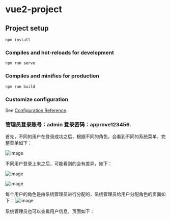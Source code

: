 # vue2-project

## Project setup
```
npm install
```

### Compiles and hot-reloads for development
```
npm run serve
```

### Compiles and minifies for production
```
npm run build
```

### Customize configuration
See [Configuration Reference](https://cli.vuejs.org/config/).


### 管理员登录账号：admin  登录密码：approve123456.
首先，不同的用户在登录成功之后，根据不同的角色，会看到不同的系统菜单，完整菜单如下：

![image](https://github.com/nanapre/vue2/assets/171127789/517e7014-38a3-4953-a0b9-ac722b799444)

不同用户登录上来之后，可能看到的会有差异，如下：

![image](https://github.com/nanapre/vue2/assets/171127789/a7869762-583a-4b1b-a898-fcd06fc34a31)

![image](https://github.com/nanapre/vue2/assets/171127789/3aab9ae6-3be0-4bea-806b-d3b20dcec5a7)

每个用户的角色是由系统管理员进行分配的，系统管理员给用户分配角色的页面如下：
![image](https://github.com/nanapre/vue2/assets/171127789/bfd3d7e5-812c-4641-8496-361998b050f1)

系统管理员也可以查看用户信息，页面如下：

